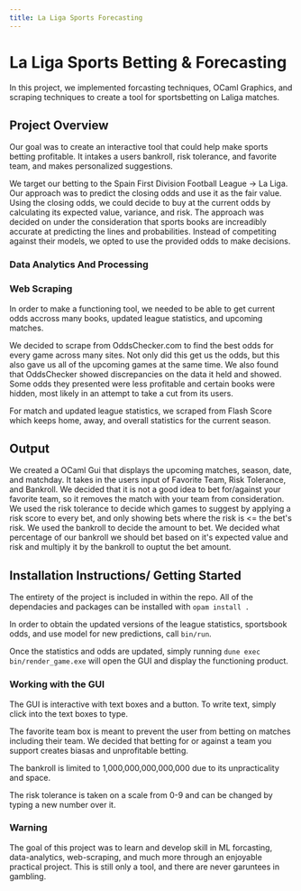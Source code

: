 ```yaml
---
title: La Liga Sports Forecasting 
---
```

# La Liga Sports Betting & Forecasting

In this project, we implemented forcasting techniques, OCaml Graphics, and scraping techniques to create a tool for sportsbetting on Laliga matches.

## Project Overview

Our goal was to create an interactive tool that could help make sports betting profitable. It intakes a users bankroll, risk tolerance, and favorite team, and makes personalized suggestions. 

We target our betting to the Spain First Division Football League -> La Liga. Our approach was to predict the closing odds and use it as the fair value. Using the closing odds, we could decide to buy at the current odds by calculating its expected value, variance, and risk. The approach was decided on under the consideration that sports books are increadibly accurate at predicting the lines and probabilities. Instead of competiting against their models, we opted to use the provided odds to make decisions. 

### Data Analytics And Processing

### Web Scraping

In order to make a functioning tool, we needed to be able to get current odds accross many books, updated league statistics, and upcoming matches. 

We decided to scrape from OddsChecker.com to find the best odds for every game across many sites. Not only did this get us the odds, but this also gave us all of the upcoming games at the same time. We also found that OddsChecker showed discrepancies on the data it held and showed. Some odds they presented were less profitable and certain books were hidden, most likely in an attempt to take a cut from its users.

For match and updated league statistics, we scraped from Flash Score which keeps home, away, and overall statistics for the current season.

## Output

We created a OCaml Gui that displays the upcoming matches, season, date, and matchday. It takes in the users input of Favorite Team, Risk Tolerance, and Bankroll. We decided that it is not a good idea to bet for/against your favorite team, so it removes the match with your team from consideration. We used the risk tolerance to decide which games to suggest by applying a risk score to every bet, and only showing bets where the risk is <= the bet's risk. We used the bankroll to decide the amount to bet. We decided what percentage of our bankroll we should bet based on it's expected value and risk and multiply it by the bankroll to ouptut the bet amount.


## Installation Instructions/ Getting Started

The entirety of the project is included in within the repo. All of the dependacies and packages can be installed with ```opam install .```

In order to obtain the updated versions of the league statistics, sportsbook odds, and use model for new predictions, call ```bin/run```.

Once the statistics and odds are updated, simply running ```dune exec bin/render_game.exe``` will open the GUI and display the functioning product.


### Working with the GUI

The GUI is interactive with text boxes and a button. To write text, simply click into the text boxes to type. 

The favorite team box is meant to prevent the user from betting on matches including their team. We decided that betting for or against a team you support creates biasas and unprofitable betting.

The bankroll is limited to 1,000,000,000,000,000 due to its unpracticality and space.

The risk tolerance is taken on a scale from 0-9 and can be changed by typing a new number over it.

### Warning

The goal of this project was to learn and develop skill in ML forcasting, data-analytics, web-scraping, and much more through an enjoyable practical project. This is still only a tool, and there are never garuntees in gambling. 
